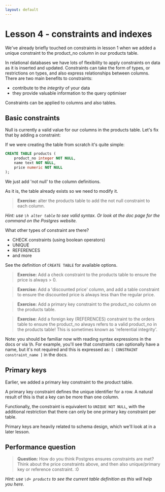 ```yaml
---
layout: default
---
```


# Lesson 4 - constraints and indexes

We've already briefly touched on constraints in lesson 1 when we added
a unique constraint to the product_no column in our products table.

In relational databases we have lots of flexibility to apply
constraints on data as it is inserted and updated. Constraints can
take the form of types, or restrictions on types, and also express
relationships between columns. There are two main benefits to
constraints:

* contribute to the *integrity* of your data
* they provide valuable information to the query optimiser

Constraints can be applied to columns and also tables.

## Basic constraints

Null is currently a valid value for our columns in the products
table. Let's fix that by adding a constraint:

If we were creating the table from scratch it's quite simple:

```sql
CREATE TABLE products (
    product_no integer NOT NULL,
    name text NOT NULL,
    price numeric NOT NULL
);
```

We just add 'not null' to the column definitions.

As it is, the table already exists so we need to modify it.

>**Exercise:** alter the products table to add the not null constraint
>to each column.

*Hint: use `\h alter table` to see valid syntax. Or look at the doc
page for the command on the Postgres website.*

What other types of constraint are there?

* CHECK constraints (using boolean operators)
* UNIQUE
* REFERENCES
* and more

See the definition of `CREATE TABLE` for available options.

>**Exercise:** Add a check constraint to the products table to ensure
>the price is always > 0.

>**Exercise:** Add a 'discounted price' column, and add a table
>constraint to ensure the discounted price is always less than the
>regular price.

>**Exercise:** Add a primary key constraint to the product_no column
>on the products table.

>**Exercise:** Add a foreign key (REFERENCES) constraint to the orders
>table to ensure the product_no always refers to a valid product_no in
>the products table! This is sometimes known as 'referential
>integrity'.

Note: you should be familiar now with reading syntax expressions in
the docs or via \h. For example, you'll see that constraints can
optionally have a name, but it's not required and this is expressed
as: `[ CONSTRAINT constraint_name ]` in the docs.

## Primary keys

Earlier, we added a primary key constraint to the product table.

A primary key constraint defines the unique identifier for a row. A
natural result of this is that a key can be more than one column.

Functionally, the constraint is equivalent to `UNIQUE NOT NULL`, with
the additional restriction that there can only be one primary key
constraint per table.

Primary keys are heavily related to schema design, which we'll look at
in a later lesson.

## Performance question

>**Question:** How do you think Postgres ensures constraints are met?
>Think about the price constraints above, and then also unique/primary
>key or reference constraint. :0

*Hint: use `\d+ products` to see the current table definition as this
will help you here.*
